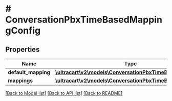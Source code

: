 # # ConversationPbxTimeBasedMappingConfig

## Properties

Name | Type | Description | Notes
------------ | ------------- | ------------- | -------------
**default_mapping** | [**\ultracart\v2\models\ConversationPbxTimeBasedMapping**](ConversationPbxTimeBasedMapping.md) |  | [optional]
**mappings** | [**\ultracart\v2\models\ConversationPbxTimeBasedMapping[]**](ConversationPbxTimeBasedMapping.md) | Mappings | [optional]

[[Back to Model list]](../../README.md#models) [[Back to API list]](../../README.md#endpoints) [[Back to README]](../../README.md)
